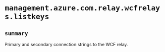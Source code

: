 # `management.azure.com.relay.wcfrelays.listkeys`

## `summary`
Primary and secondary connection strings to the WCF relay.


